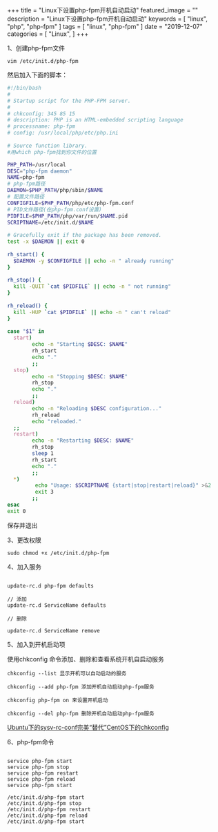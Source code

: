 +++
title = "Linux下设置php-fpm开机自动启动"
featured_image = ""
description = "Linux下设置php-fpm开机自动启动"
keywords = [
    "linux",
    "php",
    "php-fpm"
]
tags = [
    "linux",
    "php-fpm"
]
date = "2019-12-07"
categories = [
    "Linux",
]
+++

1、创建php-fpm文件
```
vim /etc/init.d/php-fpm
```
然后加入下面的脚本：
```bash
#!/bin/bash
#
# Startup script for the PHP-FPM server.
#
# chkconfig: 345 85 15
# description: PHP is an HTML-embedded scripting language
# processname: php-fpm
# config: /usr/local/php/etc/php.ini
 
# Source function library.
#用which php-fpm找到你文件的位置

PHP_PATH=/usr/local   
DESC="php-fpm daemon"
NAME=php-fpm
# php-fpm路径
DAEMON=$PHP_PATH/php/sbin/$NAME
# 配置文件路径
CONFIGFILE=$PHP_PATH/php/etc/php-fpm.conf
# PID文件路径(在php-fpm.conf设置)
PIDFILE=$PHP_PATH/php/var/run/$NAME.pid
SCRIPTNAME=/etc/init.d/$NAME
 
# Gracefully exit if the package has been removed.
test -x $DAEMON || exit 0
 
rh_start() {
  $DAEMON -y $CONFIGFILE || echo -n " already running"
}
 
rh_stop() {
  kill -QUIT `cat $PIDFILE` || echo -n " not running"
}
 
rh_reload() {
  kill -HUP `cat $PIDFILE` || echo -n " can't reload"
}
 
case "$1" in
  start)
        echo -n "Starting $DESC: $NAME"
        rh_start
        echo "."
        ;;
  stop)
        echo -n "Stopping $DESC: $NAME"
        rh_stop
        echo "."
        ;;
  reload)
        echo -n "Reloading $DESC configuration..."
        rh_reload
        echo "reloaded."
  ;;
  restart)
        echo -n "Restarting $DESC: $NAME"
        rh_stop
        sleep 1
        rh_start
        echo "."
        ;;
  *)
         echo "Usage: $SCRIPTNAME {start|stop|restart|reload}" >&2
         exit 3
        ;;
esac
exit 0
```
保存并退出

3、更改权限
```
sudo chmod +x /etc/init.d/php-fpm
```
4、加入服务

```

update-rc.d php-fpm defaults
 
// 添加
update-rc.d ServiceName defaults
 
// 删除
 
update-rc.d ServiceName remove
```
5、加入到开机启动项

使用chkconfig 命令添加、删除和查看系统开机自启动服务
```
chkconfig --list 显示开机可以自动启动的服务 

chkconfig --add php-fpm 添加开机自动启动php-fpm服务 

chkconfig php-fpm on 来设置开机启动

chkconfig --del php-fpm 删除开机自动启动php-fpm服务
```

[Ubuntu下的sysv-rc-conf完美“替代”CentOS下的chkconfig](/linux/ubuntu%E4%B8%8B%E7%9A%84sysv-rc-conf%E5%AE%8C%E7%BE%8E%E6%9B%BF%E4%BB%A3centos%E4%B8%8B%E7%9A%84chkconfig/)

6、php-fpm命令
```

service php-fpm start
service php-fpm stop
service php-fpm restart
service php-fpm reload
service php-fpm start

/etc/init.d/php-fpm start
/etc/init.d/php-fpm stop
/etc/init.d/php-fpm restart
/etc/init.d/php-fpm reload
/etc/init.d/php-fpm start
```
